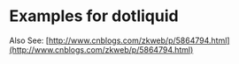# Examples for dotliquid

Also See: [http://www.cnblogs.com/zkweb/p/5864794.html](http://www.cnblogs.com/zkweb/p/5864794.html)

